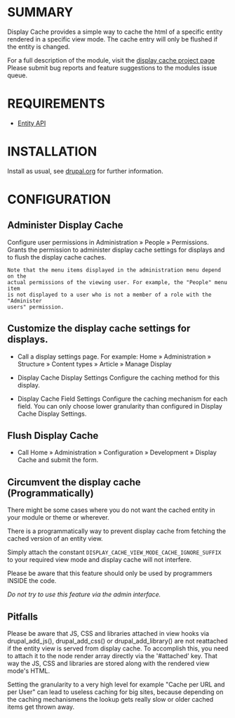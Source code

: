 # SUMMARY
Display Cache provides a simple way to cache the html of a specific entity rendered in a specific view mode.
The cache entry will only be flushed if the entity is changed.

For a full description of the module, visit the [display cache project page](https://drupal.org/project/display_cache)
Please submit bug reports and feature suggestions to the modules issue queue.

# REQUIREMENTS
  * [Entity API](http://drupal.org/project/entity)

# INSTALLATION
Install as usual, see [drupal.org](http://drupal.org/node/70151) for further information.

# CONFIGURATION

## Administer Display Cache
Configure user permissions in Administration » People » Permissions.
Grants the permission to administer display cache settings for displays and
to flush the display cache caches.

    Note that the menu items displayed in the administration menu depend on the
    actual permissions of the viewing user. For example, the "People" menu item
    is not displayed to a user who is not a member of a role with the "Administer
    users" permission.

## Customize the display cache settings for displays.

  * Call a display settings page. For example:
    Home » Administration » Structure » Content types » Article » Manage Display

  * Display Cache Display Settings
    Configure the caching method for this display.

  * Display Cache Field Settings
    Configure the caching mechanism for each field. You can only choose lower
    granularity than configured in Display Cache Display Settings.

## Flush Display Cache

  * Call Home » Administration » Configuration » Development » Display Cache
    and submit the form.

## Circumvent the display cache (Programmatically)

There might be some cases where you do not want the cached entity in your module
or theme or wherever.

There is a programmatically way to prevent display cache from fetching the
cached version of an entity view.

Simply attach the constant `DISPLAY_CACHE_VIEW_MODE_CACHE_IGNORE_SUFFIX` to your
required view mode and display cache will not interfere.

Please be aware that this feature should only be used by programmers INSIDE the
code.

*Do not try to use this feature via the admin interface.*

## Pitfalls

Please be aware that JS, CSS and libraries attached in view hooks via
drupal_add_js(), drupal_add_css() or drupal_add_library() are not reattached
if the entity view is served from display cache.
To accomplish this, you need to attach it to the node render array directly via
the '#attached' key. That way the JS, CSS and libraries are stored along with
the rendered view mode's HTML.

Setting the granularity to a very high level for example "Cache per URL and per
User" can lead to useless caching for big sites, because depending on the
caching mechanismens the lookup gets really slow or older cached items get
thrown away.
